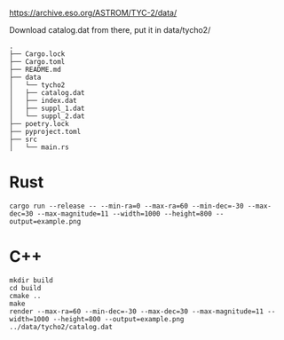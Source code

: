 https://archive.eso.org/ASTROM/TYC-2/data/

Download catalog.dat from there, put it in data/tycho2/
```
.
├── Cargo.lock
├── Cargo.toml
├── README.md
├── data
│   └── tycho2
│   ├── catalog.dat
│   ├── index.dat
│   ├── suppl_1.dat
│   └── suppl_2.dat
├── poetry.lock
├── pyproject.toml
├── src
│   └── main.rs
```

# Rust

```
cargo run --release -- --min-ra=0 --max-ra=60 --min-dec=-30 --max-dec=30 --max-magnitude=11 --width=1000 --height=800 --output=example.png
```

# C++

```
mkdir build
cd build
cmake ..
make
render --max-ra=60 --min-dec=-30 --max-dec=30 --max-magnitude=11 --width=1000 --height=800 --output=example.png ../data/tycho2/catalog.dat
```